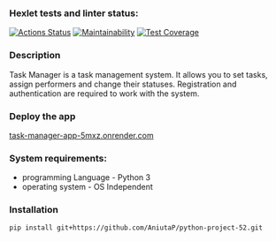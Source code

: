 ### Hexlet tests and linter status:
[![Actions Status](https://github.com/AniutaP/python-project-52/actions/workflows/hexlet-check.yml/badge.svg)](https://github.com/AniutaP/python-project-52/actions)  [![Maintainability](https://api.codeclimate.com/v1/badges/f5a4132cfbe25325fd9e/maintainability)](https://codeclimate.com/github/AniutaP/python-project-52/maintainability)  [![Test Coverage](https://api.codeclimate.com/v1/badges/f5a4132cfbe25325fd9e/test_coverage)](https://codeclimate.com/github/AniutaP/python-project-52/test_coverage)


### Description
Task Manager is a task management system. It allows you to set tasks, assign performers and change their statuses. 
Registration and authentication are required to work with the system.


### Deploy the app
[task-manager-app-5mxz.onrender.com](https://task-manager-app-5mxz.onrender.com)


### System requirements:
* programming Language - Python 3
* operating system - OS Independent


### Installation 
`pip install git+https://github.com/AniutaP/python-project-52.git`
